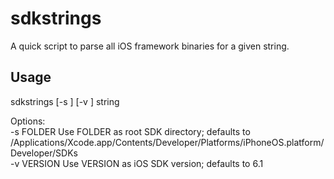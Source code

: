 sdkstrings
==========

A quick script to parse all iOS framework binaries for a given string.

## Usage

sdkstrings [-s <folder>] [-v <version>] string

Options:  
  -s FOLDER     Use FOLDER as root SDK directory; defaults to /Applications/Xcode.app/Contents/Developer/Platforms/iPhoneOS.platform/Developer/SDKs  
	-v VERSION    Use VERSION as iOS SDK version; defaults to 6.1  
